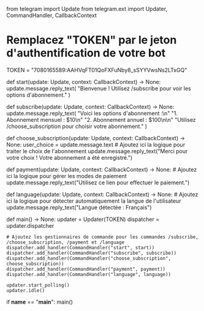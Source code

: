 from telegram import Update
from telegram.ext import Updater, CommandHandler, CallbackContext

# Remplacez "TOKEN" par le jeton d'authentification de votre bot
TOKEN = "7080165589:AAHVqFT01QoFXFuNby8_sSYYVwsNs2LTxGQ"

def start(update: Update, context: CallbackContext) -> None:
    update.message.reply_text(
        "Bienvenue ! Utilisez /subscribe pour voir les options d'abonnement."
    )

def subscribe(update: Update, context: CallbackContext) -> None:
    update.message.reply_text(
        "Voici les options d'abonnement :\n"
        "1. Abonnement mensuel : $10\n"
        "2. Abonnement annuel : $100\n\n"
        "Utilisez /choose_subscription pour choisir votre abonnement."
    )

def choose_subscription(update: Update, context: CallbackContext) -> None:
    user_choice = update.message.text
    # Ajoutez ici la logique pour traiter le choix de l'abonnement
    update.message.reply_text("Merci pour votre choix ! Votre abonnement a été enregistré.")

def payment(update: Update, context: CallbackContext) -> None:
    # Ajoutez ici la logique pour gérer les modes de paiement
    update.message.reply_text("Utilisez ce lien pour effectuer le paiement.")

def language(update: Update, context: CallbackContext) -> None:
    # Ajoutez ici la logique pour détecter automatiquement la langue de l'utilisateur
    update.message.reply_text("Langue détectée : Français")

def main() -> None:
    updater = Updater(TOKEN)
    dispatcher = updater.dispatcher

    # Ajoutez les gestionnaires de commande pour les commandes /subscribe, /choose_subscription, /payment et /language
    dispatcher.add_handler(CommandHandler("start", start))
    dispatcher.add_handler(CommandHandler("subscribe", subscribe))
    dispatcher.add_handler(CommandHandler("choose_subscription", choose_subscription))
    dispatcher.add_handler(CommandHandler("payment", payment))
    dispatcher.add_handler(CommandHandler("language", language))

    updater.start_polling()
    updater.idle()

if __name__ == "__main__":
    main()
